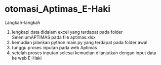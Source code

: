 # otomasi_Aptimas_E-Haki

Langkah-langkah
1. lengkapi data didalam excel yang terdapat pada folder SeleniumAPTIMAS pada file aptimas.xlsx
2. kemudian jalankan python main.py yang terdapat pada folder awal
3. tunggu proses inputan pada web Aptimas
4. setelah proses inputan selesai kemudian dilanjutkan dengan input data ke web E-Haki
